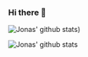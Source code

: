 ### Hi there 👋

<!--
**jonashendrickx/jonashendrickx** is a ✨ _special_ ✨ repository because its `README.md` (this file) appears on your GitHub profile.

Here are some ideas to get you started:

- 🔭 I’m currently working on ...
- 🌱 I’m currently learning ...
- 👯 I’m looking to collaborate on ...
- 🤔 I’m looking for help with ...
- 💬 Ask me about ...
- 📫 How to reach me: ...
- 😄 Pronouns: ...
- ⚡ Fun fact: ...
-->

![Jonas' github stats](https://github-readme-stats.vercel.app/api?username=jonashendrickx&count_private=true&show=reviews,discussions_started,discussions_answered,prs_merged,prs_merged_percentage))

![Jonas' github stats](https://github-readme-stats.vercel.app/api/top-langs/?username=jonashendrickx&langs_count=20&layout=compact&count_private=true)

